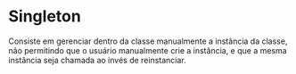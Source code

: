 # Singleton

Consiste em gerenciar dentro da classe manualmente a instância da classe, não permitindo que o usuário manualmente crie a instância, e que a mesma instância seja chamada ao invés de reinstanciar.